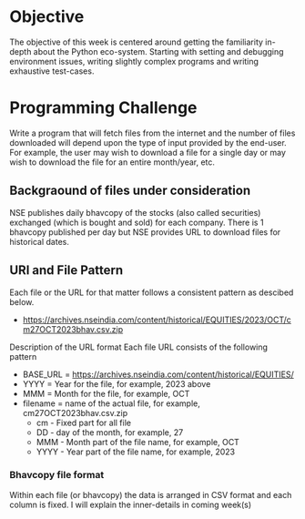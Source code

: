 # Objective
The objective of this week is centered around getting the familiarity in-depth about the Python eco-system. Starting with setting and debugging environment issues, writing slightly complex programs and writing exhaustive test-cases.

# Programming Challenge
Write a program that will fetch files from the internet and the number of files downloaded will depend upon the type of input provided by the end-user.
For example, the user may wish to download a file for a single day or may wish to download the file for an entire month/year, etc. 
## Backgraound of files under consideration
NSE publishes daily bhavcopy of the stocks (also called securities) exchanged (which is bought and sold) for each company. There is 1 bhavcopy published per day but NSE provides URL to download files for historical dates.

## URl and File Pattern
Each file or the URL for that matter follows a consistent pattern as descibed below.
- https://archives.nseindia.com/content/historical/EQUITIES/2023/OCT/cm27OCT2023bhav.csv.zip

Description of the URL format
Each file URL consists of the following pattern
- BASE_URL = https://archives.nseindia.com/content/historical/EQUITIES/
- YYYY = Year for the file, for example, 2023 above
- MMM = Month for the file, for example, OCT
- filename = name of the actual file, for example, cm27OCT2023bhav.csv.zip
    - cm - Fixed part for all file
    - DD - day of the month, for example, 27
    - MMM - Month part of the file name, for example, OCT
    - YYYY - Year part of the file name, for example, 2023

### Bhavcopy file format
Within each file (or bhavcopy) the data is arranged in CSV format and each column is fixed. I will explain the inner-details in coming week(s)
